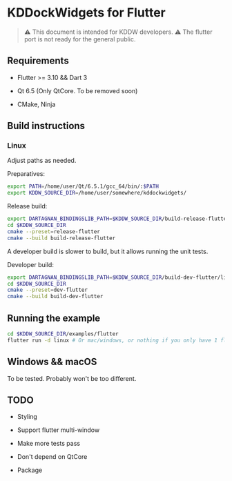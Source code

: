 # KDDockWidgets for Flutter

> ⚠️ This document is intended for KDDW developers.
> ⚠️ The flutter port is not ready for the general public.

## Requirements

- Flutter >= 3.10 && Dart 3

- Qt 6.5 (Only QtCore. To be removed soon)

- CMake, Ninja

## Build instructions

### Linux

Adjust paths as needed.

Preparatives:

```bash
export PATH=/home/user/Qt/6.5.1/gcc_64/bin/:$PATH
export KDDW_SOURCE_DIR=/home/user/somewhere/kddockwidgets/
```

Release build:

```bash
export DARTAGNAN_BINDINGSLIB_PATH=$KDDW_SOURCE_DIR/build-release-flutter/lib
cd $KDDW_SOURCE_DIR
cmake --preset=release-flutter
cmake --build build-release-flutter
```

A developer build is slower to build, but it allows running the unit tests.

Developer build:

```bash
export DARTAGNAN_BINDINGSLIB_PATH=$KDDW_SOURCE_DIR/build-dev-flutter/lib
cd $KDDW_SOURCE_DIR
cmake --preset=dev-flutter
cmake --build build-dev-flutter
```

## Running the example

```bash
cd $KDDW_SOURCE_DIR/examples/flutter
flutter run -d linux # Or mac/windows, or nothing if you only have 1 flutter "device"
```

## Windows && macOS

To be tested. Probably won't be too different.

## TODO

- Styling

- Support flutter multi-window

- Make more tests pass

- Don't depend on QtCore

- Package
